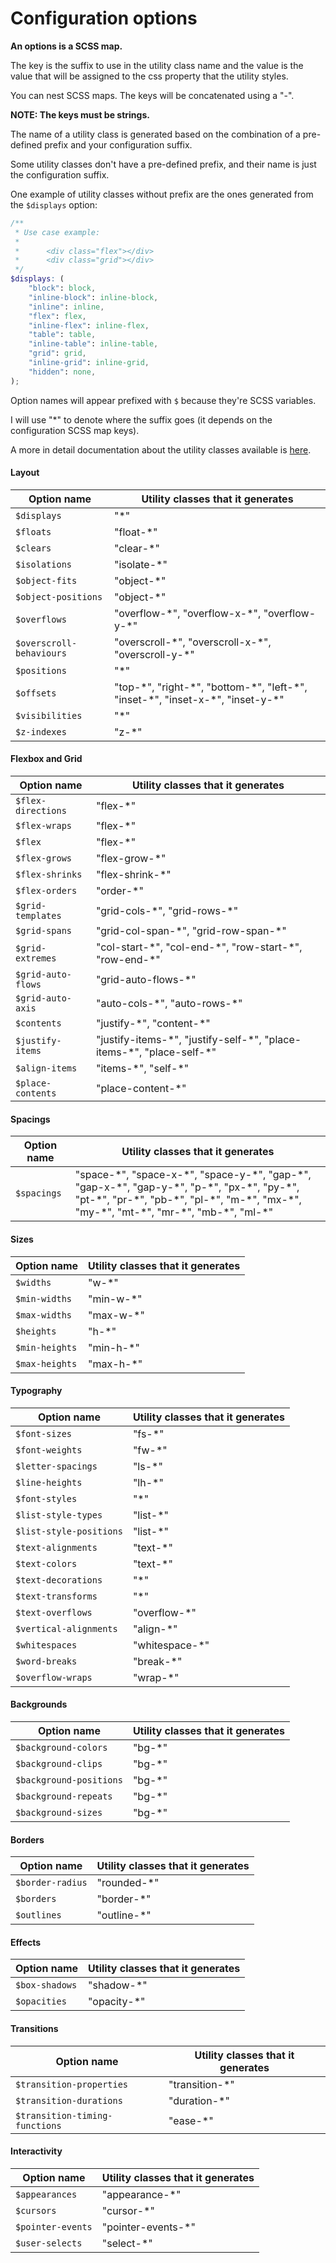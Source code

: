 # Configuration options

**An options is a SCSS map.**

The key is the suffix to use in the utility class name and the value is the value that will be assigned 
to the css property that the utility styles.

You can nest SCSS maps. The keys will be concatenated using a "-".

**NOTE: The keys must be strings.**

The name of a utility class is generated based on the combination of a pre-defined prefix and your configuration suffix.

Some utility classes don't have a pre-defined prefix, and their name is just the configuration suffix.

One example of utility classes without prefix are the ones generated from the `$displays` option:

```scss
/**
 * Use case example:
 * 
 *      <div class="flex"></div>
 *      <div class="grid"></div>
 */
$displays: (
    "block": block,
    "inline-block": inline-block,
    "inline": inline,
    "flex": flex,
    "inline-flex": inline-flex,
    "table": table,
    "inline-table": inline-table,
    "grid": grid,
    "inline-grid": inline-grid,
    "hidden": none,
);
```

Option names will appear prefixed with `$` because they're SCSS variables.

I will use "*" to denote where the suffix goes (it depends on the configuration SCSS map keys).

A more in detail documentation about the utility classes available is [here](UTILITY_CLASSES.md).

#### Layout

| Option name              | Utility classes that it generates                                                   |
|--------------------------|-------------------------------------------------------------------------------------|
| `$displays`              | "*"                                                                                 |
| `$floats`                | "float-*"                                                                           |
| `$clears`                | "clear-*"                                                                           |
| `$isolations`            | "isolate-*"                                                                         |
| `$object-fits`           | "object-*"                                                                          |
| `$object-positions`      | "object-*"                                                                          |
| `$overflows`             | "overflow-\*", "overflow-x-\*", "overflow-y-*"                                      |
| `$overscroll-behaviours` | "overscroll-\*", "overscroll-x-\*", "overscroll-y-*"                                |
| `$positions`             | "*"                                                                                 |
| `$offsets`               | "top-\*", "right-\*", "bottom-\*", "left-\*", "inset-\*", "inset-x-\*", "inset-y-*" |
| `$visibilities`          | "*"                                                                                 |
| `$z-indexes`             | "z-*"                                                                               |

#### Flexbox and Grid

| Option name              | Utility classes that it generates                                       |
|--------------------------|-------------------------------------------------------------------------|
| `$flex-directions`       | "flex-*"                                                                |
| `$flex-wraps`            | "flex-*"                                                                |
| `$flex`                  | "flex-*"                                                                |
| `$flex-grows`            | "flex-grow-*"                                                           |
| `$flex-shrinks`          | "flex-shrink-*"                                                         |
| `$flex-orders`           | "order-*"                                                               |
| `$grid-templates`        | "grid-cols-\*", "grid-rows-*"                                           |
| `$grid-spans`            | "grid-col-span-\*", "grid-row-span-*"                                   |
| `$grid-extremes`         | "col-start-\*", "col-end-\*", "row-start-\*", "row-end-*"               |
| `$grid-auto-flows`       | "grid-auto-flows-*"                                                     |
| `$grid-auto-axis`        | "auto-cols-\*", "auto-rows-*"                                           |
| `$contents`              | "justify-\*", "content-*"                                               |
| `$justify-items`         | "justify-items-\*", "justify-self-\*", "place-items-\*", "place-self-*" |
| `$align-items`           | "items-\*", "self-*"                                                    |
| `$place-contents`        | "place-content-*"                                                       |

#### Spacings

| Option name    | Utility classes that it generates                                                                                                                                                                   |
|----------------|-----------------------------------------------------------------------------------------------------------------------------------------------------------------------------------------------------|
| `$spacings`    | "space-\*", "space-x-\*", "space-y-\*", "gap-\*", "gap-x-\*", "gap-y-\*", "p-\*", "px-\*", "py-\*", "pt-\*", "pr-\*", "pb-\*", "pl-\*", "m-\*", "mx-\*", "my-\*", "mt-\*", "mr-\*", "mb-\*", "ml-*" | 

#### Sizes

| Option name              | Utility classes that it generates                     |
|--------------------------|-------------------------------------------------------|
| `$widths`                | "w-*"                                                 |
| `$min-widths`            | "min-w-*"                                             |
| `$max-widths`            | "max-w-*"                                             |
| `$heights`               | "h-*"                                                 |
| `$min-heights`           | "min-h-*"                                             |
| `$max-heights`           | "max-h-*"                                             |

#### Typography

| Option name              | Utility classes that it generates                     |
|--------------------------|-------------------------------------------------------|
| `$font-sizes`            | "fs-*"                                                |
| `$font-weights`          | "fw-*"                                                |
| `$letter-spacings`       | "ls-*"                                                |
| `$line-heights`          | "lh-*"                                                |
| `$font-styles`           | "*"                                                   |
| `$list-style-types`      | "list-*"                                              |
| `$list-style-positions`  | "list-*"                                              |
| `$text-alignments`       | "text-*"                                              |
| `$text-colors`           | "text-*"                                              |
| `$text-decorations`      | "*"                                                   |
| `$text-transforms`       | "*"                                                   |
| `$text-overflows`        | "overflow-*"                                          |
| `$vertical-alignments`   | "align-*"                                             |
| `$whitespaces`           | "whitespace-*"                                        |
| `$word-breaks`           | "break-*"                                             |
| `$overflow-wraps`        | "wrap-*"                                              |

#### Backgrounds

| Option name              | Utility classes that it generates                     |
|--------------------------|-------------------------------------------------------|
| `$background-colors`     | "bg-*"                                                |
| `$background-clips`      | "bg-*"                                                |
| `$background-positions`  | "bg-*"                                                |
| `$background-repeats`    | "bg-*"                                                |
| `$background-sizes`      | "bg-*"                                                |

#### Borders

| Option name              | Utility classes that it generates                     |
|--------------------------|-------------------------------------------------------|
| `$border-radius`         | "rounded-*"                                           |
| `$borders`               | "border-*"                                            |
| `$outlines`              | "outline-*"                                           |

#### Effects

| Option name              | Utility classes that it generates                     |
|--------------------------|-------------------------------------------------------|
| `$box-shadows`           | "shadow-*"                                            |
| `$opacities`             | "opacity-*"                                           |

#### Transitions

| Option name              | Utility classes that it generates                           |
|--------------------------------|-------------------------------------------------------|
| `$transition-properties`       | "transition-*"                                        |
| `$transition-durations`        | "duration-*"                                          |
| `$transition-timing-functions` | "ease-*"                                              |

#### Interactivity

| Option name              | Utility classes that it generates                     |
|--------------------------|-------------------------------------------------------|
| `$appearances`           | "appearance-*"                                        |
| `$cursors`               | "cursor-*"                                            |
| `$pointer-events`        | "pointer-events-*"                                    |
| `$user-selects`          | "select-*"                                            |
